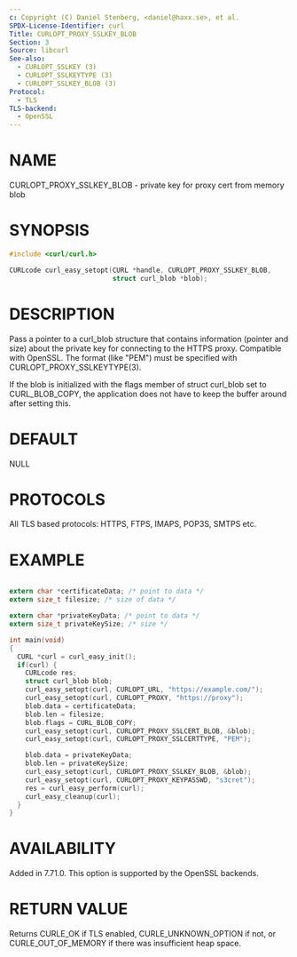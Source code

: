 ```yaml
---
c: Copyright (C) Daniel Stenberg, <daniel@haxx.se>, et al.
SPDX-License-Identifier: curl
Title: CURLOPT_PROXY_SSLKEY_BLOB
Section: 3
Source: libcurl
See-also:
  - CURLOPT_SSLKEY (3)
  - CURLOPT_SSLKEYTYPE (3)
  - CURLOPT_SSLKEY_BLOB (3)
Protocol:
  - TLS
TLS-backend:
  - OpenSSL
---
```


# NAME

CURLOPT_PROXY_SSLKEY_BLOB - private key for proxy cert from memory blob

# SYNOPSIS

~~~c
#include <curl/curl.h>

CURLcode curl_easy_setopt(CURL *handle, CURLOPT_PROXY_SSLKEY_BLOB,
                          struct curl_blob *blob);
~~~

# DESCRIPTION

Pass a pointer to a curl_blob structure that contains information (pointer and
size) about the private key for connecting to the HTTPS proxy. Compatible with
OpenSSL. The format (like "PEM") must be specified with
CURLOPT_PROXY_SSLKEYTYPE(3).

If the blob is initialized with the flags member of struct curl_blob set to
CURL_BLOB_COPY, the application does not have to keep the buffer around after
setting this.

# DEFAULT

NULL

# PROTOCOLS

All TLS based protocols: HTTPS, FTPS, IMAPS, POP3S, SMTPS etc.

# EXAMPLE

~~~c

extern char *certificateData; /* point to data */
extern size_t filesize; /* size of data */

extern char *privateKeyData; /* point to data */
extern size_t privateKeySize; /* size */

int main(void)
{
  CURL *curl = curl_easy_init();
  if(curl) {
    CURLcode res;
    struct curl_blob blob;
    curl_easy_setopt(curl, CURLOPT_URL, "https://example.com/");
    curl_easy_setopt(curl, CURLOPT_PROXY, "https://proxy");
    blob.data = certificateData;
    blob.len = filesize;
    blob.flags = CURL_BLOB_COPY;
    curl_easy_setopt(curl, CURLOPT_PROXY_SSLCERT_BLOB, &blob);
    curl_easy_setopt(curl, CURLOPT_PROXY_SSLCERTTYPE, "PEM");

    blob.data = privateKeyData;
    blob.len = privateKeySize;
    curl_easy_setopt(curl, CURLOPT_PROXY_SSLKEY_BLOB, &blob);
    curl_easy_setopt(curl, CURLOPT_PROXY_KEYPASSWD, "s3cret");
    res = curl_easy_perform(curl);
    curl_easy_cleanup(curl);
  }
}
~~~

# AVAILABILITY

Added in 7.71.0. This option is supported by the OpenSSL backends.

# RETURN VALUE

Returns CURLE_OK if TLS enabled, CURLE_UNKNOWN_OPTION if not, or
CURLE_OUT_OF_MEMORY if there was insufficient heap space.
